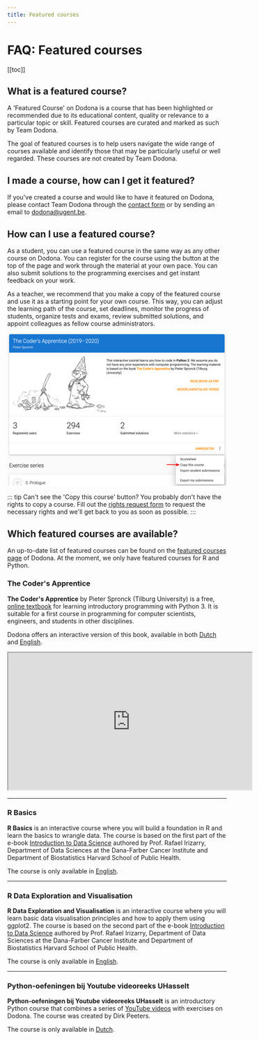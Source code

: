 ```yaml
---
title: Featured courses
---
```


# FAQ: Featured courses

[[toc]]

## What is a featured course?

A 'Featured Course' on Dodona is a course that has been highlighted or recommended due to its educational content, quality or relevance to a particular topic or skill. Featured courses are curated and marked as such by Team Dodona.

The goal of featured courses is to help users navigate the wide range of courses available and identify those that may be particularly useful or well regarded. These courses are not created by Team Dodona.

## I made a course, how can I get it featured?

If you've created a course and would like to have it featured on Dodona, please contact Team Dodona through the [contact form](https://dodona.be/en/contact) or by sending an email to [dodona@ugent.be](mailto:dodona@ugent.be).

## How can I use a featured course?

As a student, you can use a featured course in the same way as any other course on Dodona. You can register for the course using the button at the top of the page and work through the material at your own pace. You can also submit solutions to the programming exercises and get instant feedback on your work.

As a teacher, we recommend that you make a copy of the featured course and use it as a starting point for your own course. This way, you can adjust the learning path of the course, set deadlines, monitor the progress of students, organize tests and exams, review submitted solutions, and appoint colleagues as fellow course administrators.

![Copy a course in Dodona](./course-copy-en.png)

::: tip
Can't see the 'Copy this course' button? You probably don't have the rights to copy a course. Fill out the [rights request form](https://dodona.be/en/rights_requests/new/) to request the necessary rights and we'll get back to you as soon as possible.
:::

## Which featured courses are available?

An up-to-date list of featured courses can be found on the [featured courses page](https://dodona.be/en/courses/?tab=featured) of Dodona. At the moment, we only have featured courses for R and Python.

### The Coder's Apprentice

**The Coder's Apprentice** by Pieter Spronck (Tilburg University) is a free, [online textbook](http://www.spronck.net/pythonbook/index.xhtml) for learning introductory programming with Python 3. It is suitable for a first course in programming for computer scientists, engineers, and students in other disciplines.

Dodona offers an interactive version of this book, available in both [Dutch](https://dodona.be/nl/courses/293/) and [English](https://dodona.be/en/courses/296/).

<iframe width="560" height="315" src="https://www.youtube.com/embed/eAp-ftrZQDE" allow="accelerometer; autoplay; encrypted-media; gyroscope; picture-in-picture" allowfullscreen></iframe>

---

### R Basics

**R Basics** is an interactive course where you will build a foundation in R and learn the basics to wrangle data. The course is based on the first part of the e-book [Introduction to Data Science](https://rafalab.github.io/dsbook/) authored by Prof. Rafael Irizarry, Department of Data Sciences at the Dana-Farber Cancer Institute and Department of Biostatistics Harvard School of Public Health.

The course is only available in [English](https://dodona.be/en/courses/335/).

---

### R Data Exploration and Visualisation

**R Data Exploration and Visualisation** is an interactive course where you will learn basic data visualisation principles and how to apply them using ggplot2. The course is based on the second part of the e-book [Introduction to Data Science](https://rafalab.github.io/dsbook/) authored by Prof. Rafael Irizarry, Department of Data Sciences at the Dana-Farber Cancer Institute and Department of Biostatistics Harvard School of Public Health.

The course is only available in [English](https://dodona.be/en/courses/345/).

---

### Python-oefeningen bij Youtube videoreeks UHasselt

**Python-oefeningen bij Youtube videoreeks UHasselt** is an introductory Python course that combines a series of [YouTube videos](https://www.youtube.com/playlist?list=PL2iW_rkiCt7UqxL47lGkBaTgApj_QHJ0K) with exercises on Dodona. The course was created by Dirk Peeters.

The course is only available in [Dutch](https://dodona.be/nl/courses/290/).
